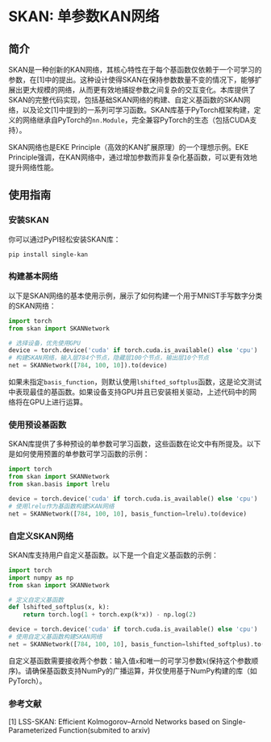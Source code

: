 # SKAN: 单参数KAN网络

## 简介
SKAN是一种创新的KAN网络，其核心特性在于每个基函数仅依赖于一个可学习的参数，在[1]中的提出。这种设计使得SKAN在保持参数数量不变的情况下，能够扩展出更大规模的网络，从而更有效地捕捉参数之间复杂的交互变化。本库提供了SKAN的完整代码实现，包括基础SKAN网络的构建、自定义基函数的SKAN网络，以及论文[1]中提到的一系列可学习函数。SKAN库基于PyTorch框架构建，定义的网络继承自PyTorch的`nn.Module`，完全兼容PyTorch的生态（包括CUDA支持）。

SKAN网络也是EKE Principle（高效的KAN扩展原理）的一个理想示例。EKE Principle强调，在KAN网络中，通过增加参数而非复杂化基函数，可以更有效地提升网络性能。

## 使用指南

### 安装SKAN
你可以通过PyPI轻松安装SKAN库：
```bash
pip install single-kan
```

### 构建基本网络
以下是SKAN网络的基本使用示例，展示了如何构建一个用于MNIST手写数字分类的SKAN网络：
```python
import torch
from skan import SKANNetwork

# 选择设备，优先使用GPU
device = torch.device('cuda' if torch.cuda.is_available() else 'cpu')
# 构建SKAN网络，输入层784个节点，隐藏层100个节点，输出层10个节点
net = SKANNetwork([784, 100, 10]).to(device)
```
如果未指定`basis_function`，则默认使用`lshifted_softplus`函数，这是论文测试中表现最佳的基函数。如果设备支持GPU并且已安装相关驱动，上述代码中的网络将在GPU上进行运算。

### 使用预设基函数
SKAN库提供了多种预设的单参数可学习函数，这些函数在论文中有所提及。以下是如何使用预置的单参数可学习函数的示例：
```python
import torch
from skan import SKANNetwork
from skan.basis import lrelu

device = torch.device('cuda' if torch.cuda.is_available() else 'cpu')
# 使用lrelu作为基函数构建SKAN网络
net = SKANNetwork([784, 100, 10], basis_function=lrelu).to(device)
```

### 自定义SKAN网络
SKAN库支持用户自定义基函数。以下是一个自定义基函数的示例：
```python
import torch
import numpy as np
from skan import SKANNetwork

# 定义自定义基函数
def lshifted_softplus(x, k):
    return torch.log(1 + torch.exp(k*x)) - np.log(2)

device = torch.device('cuda' if torch.cuda.is_available() else 'cpu')
# 使用自定义基函数构建SKAN网络
net = SKANNetwork([784, 100, 10], basis_function=lshifted_softplus).to(device)
```
自定义基函数需要接收两个参数：输入值`x`和唯一的可学习参数`k`(保持这个参数顺序)。请确保基函数支持NumPy的广播运算，并仅使用基于NumPy构建的库（如PyTorch）。

### 参考文献
[1] LSS-SKAN: Efficient Kolmogorov–Arnold Networks based on Single-Parameterized Function(submited to arxiv)
